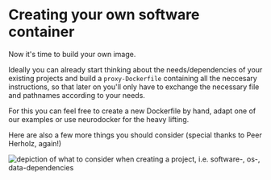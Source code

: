 # Creating your own software container

Now it's time to build your own image. 

Ideally you can already start thinking about the needs/dependencies of your existing projects and build a `proxy-Dockerfile` containing all the neccesary instructions, so that later on you'll only have to exchange the necessary file and pathnames according to your needs. 

For this you can feel free to create a new Dockerfile by hand, adapt one of our examples or use neurodocker for the heavy lifting.

Here are also a few more things you should consider (special thanks to Peer Herholz, again!)

![depiction of what to consider when creating a project, i.e. software-, os-, data-dependencies](/static/software_container_considerations.png)


